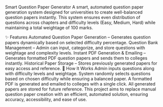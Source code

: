 Smart Question Paper Generator A smart, automated question paper generation system designed for universities to create well-balanced question papers instantly. This system ensures even distribution of questions across chapters and difficulty levels (Easy, Medium, Hard) while maintaining a total weightage of 100 marks.

✨ Features Automated Question Paper Generation – Generates question papers dynamically based on selected difficulty percentage. Question Bank Management – Admin can input, categorize, and store questions with weightage and complexity levels. Instant PDF Generation & Emailing – Generates formatted PDF question papers and sends them to colleges instantly. Historical Paper Storage – Stores previously generated papers for easy access and reference. 🚀 How It Works Admin inputs questions along with difficulty levels and weightage. System randomly selects questions based on chosen difficulty while ensuring a balanced paper. A formatted PDF is generated and emailed to colleges with a single click. All generated papers are stored for future reference. This project aims to replace manual question paper creation with an efficient, automated solution, ensuring accuracy, accessibility, and ease of use.
